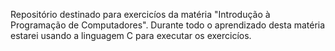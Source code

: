 Repositório destinado para exercicíos da matéria "Introdução à Programação de Computadores". Durante todo o aprendizado desta matéria estarei usando a linguagem C para executar os exercicíos. 
